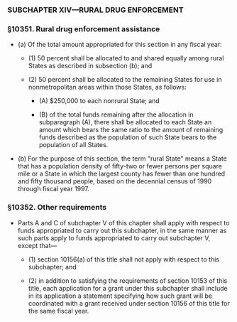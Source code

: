 ### SUBCHAPTER XIV—RURAL DRUG ENFORCEMENT

### §10351. Rural drug enforcement assistance
* (a) Of the total amount appropriated for this section in any fiscal year:

  * (1) 50 percent shall be allocated to and shared equally among rural States as described in subsection (b); and

  * (2) 50 percent shall be allocated to the remaining States for use in nonmetropolitan areas within those States, as follows:

    * (A) $250,000 to each nonrural State; and

    * (B) of the total funds remaining after the allocation in subparagraph (A), there shall be allocated to each State an amount which bears the same ratio to the amount of remaining funds described as the population of such State bears to the population of all States.


* (b) For the purpose of this section, the term "rural State" means a State that has a population density of fifty-two or fewer persons per square mile or a State in which the largest county has fewer than one hundred and fifty thousand people, based on the decennial census of 1990 through fiscal year 1997.

### §10352. Other requirements
* Parts A and C of subchapter V of this chapter shall apply with respect to funds appropriated to carry out this subchapter, in the same manner as such parts apply to funds appropriated to carry out subchapter V, except that—

  * (1) section 10156(a) of this title shall not apply with respect to this subchapter; and

  * (2) in addition to satisfying the requirements of section 10153 of this title, each application for a grant under this subchapter shall include in its application a statement specifying how such grant will be coordinated with a grant received under section 10156 of this title for the same fiscal year.